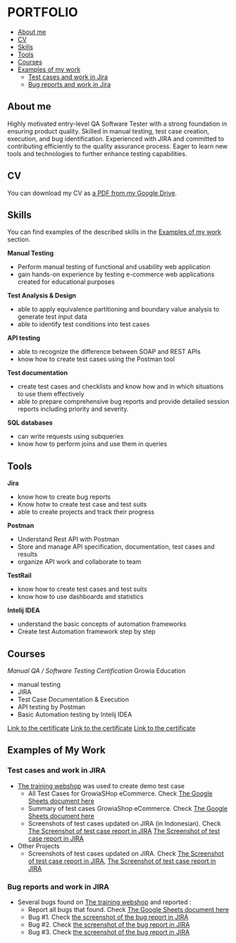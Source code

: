 # PORTFOLIO
- [About me](#about-me)
- [CV](#cv)
- [Skills](#skills)
- [Tools](#tools)
- [Courses](#courses)
- [Examples of my work](#examples-of-my-work)
  * [Test cases and work in Jira](#test-cases-and-work-in-Jira)
  * [Bug reports and work in Jira](#bug-reports-and-work-in-jira)

## About me
Highly motivated entry-level QA Software Tester with a strong foundation in ensuring product quality.
Skilled in manual testing, test case creation, execution, and bug identification. Experienced with JIRA and
committed to contributing efficiently to the quality assurance process. Eager to learn new tools and
technologies to further enhance testing capabilities.

## CV
You can download my CV as [a PDF from my Google Drive](https://drive.google.com/).

## Skills
You can find examples of the described skills in the [Examples of my work](#examples-of-my-work) section.

__Manual Testing__
* Perform manual testing of functional and usability web application
* gain hands-on experience by testing e-commerce web applications created for educational purposes

__Test Analysis & Design__
* able to apply equivalence partitioning and boundary value analysis to generate test input data
* able to identify test conditions into test cases

__API testing__
  * able to recognize the difference between SOAP and REST APIs
  * know how to create test cases using the Postman tool

__Test documentation__
  * create test cases and checklists and know how and in which situations to use them effectively
  * able to prepare comprehensive bug reports and provide detailed session reports including priority and severity.
    
__SQL databases__
  * can write requests using subqueries
  * know how to perform joins and use them in queries

    
## Tools
__Jira__
  * know how to create bug reports
  * Know hotw to create test case and test suits
  * able to create projects and track their progress
  

__Postman__
  * Understand Rest API with Postman
  * Store and manage API specification, documentation, test cases and results
  * organize API work and collaborate to team

__TestRail__
  * know how to create test cases and test suits
  * know how to use dashboards and statistics

__Intelij IDEA__
  * understand the basic concepts of automation frameworks
  * Create test Automation framework step by step


## Courses
_Manual QA / Software Testing Certification_
Growia Education
- manual testing
- JIRA
- Test Case Documentation & Execution
- API testing by Postman
- Basic Automation testing by Intelij IDEA

[Link to the certificate](https://drive.google.com/file/d/1DmeY62jezgSzHRNqqs4yYq7vg_ly1azy/view?usp=sharing)
[Link to the certificate](https://drive.google.com/file/d/1bYhP1rLiBi3cW2iTdogE7tBmUC2Y7Rxv/view?usp=sharing)
[Link to the certificate](https://drive.google.com/file/d/1zKDEMBCKLOw_l7Ezdg4J1J2iCsFr69Ia/view?usp=sharing)

## Examples of My Work

### Test cases and work in JIRA
- [The training webshop](https://5nags3iycnjh547.growia.education/) was used to create demo test case
  * All Test Cases for GrowiaSHop eCommerce. Check [The Google Sheets document here](https://docs.google.com/spreadsheets/d/1kBmHAIX5J_HwZGe3mzz9CqauXsa9b5EvYX_a1GtatkE/edit?usp=sharing)
  * Summary of test cases GrowiaShop eCommerce. Check [The Google Sheets document here](https://docs.google.com/spreadsheets/d/1VWlcgBEAu--cP12V0pvOm2hvgFzetOAYtlmeUVuwtzE/edit?usp=sharing)
  * Screenshots of test cases updated on JIRA (in Indonesian). Check [The Screenshot of test case report in JIRA](https://drive.google.com/file/d/1QOBFiYQIswxEKh1PKzIkpvSJRSlriCnr/view?usp=sharing) [The Screenshot of test case report in JIRA](https://drive.google.com/file/d/1To2YWdYT4G7IiYbMLyFAGmzZkcSLdE_2/view?usp=sharing)
- Other Projects
  * Screenshots of test cases updated on JIRA. Check [The Screenshot of test case report in JIRA](https://drive.google.com/file/d/1HNKyIGTTZiFfOMJ22BgJHocoXvSUfr4I/view?usp=sharing), [The Screenshot of test case report in JIRA](https://drive.google.com/file/d/1x_erjy7UvSKkYP13YtbmS5eiUCa5JkJv/view?usp=sharing)


### Bug reports and work in JIRA
- Several bugs found on [The training webshop](https://5nags3iycnjh547.growia.education/) and reported :
  * Report all bugs that found. Check [The Google Sheets document here]()
  * Bug #1. Check [the screenshot of the bug report in JIRA]()
  * Bug #2. Check [the screenshot of the bug report in JIRA]()
  * Bug #3. Check [the screenshot of the bug report in JIRA]()
 
  

